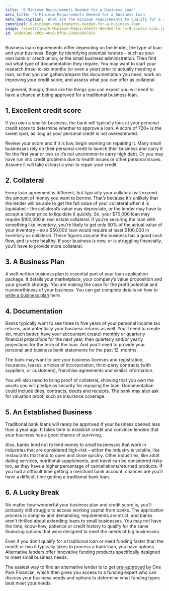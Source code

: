 ```yaml
---
title: '6 Minimum Requirements Needed for a Business Loan'
meta_title: '6 Minimum Requirements Needed for a Business Loan'
meta_description: 'What are the minimum requirements to qualify for a small business loan? A great credit history, collateral, an established business, plenty of documentation and a little bit of luck.'
canonical: 6-minimum-requirements-needed-for-a-business-loan
image: /assets/img/6-Minimum-Requirements-Needed-for-a-Business-Loan.jpg
id: 96dd43a6-cd0b-40a0-bf88-588950d97078
---
```

<p>Business loan requirements differ depending on the lender, the type of loan and your business. Begin by identifying potential lenders &ndash; such as your own bank or credit union, or the small business administration. Then find out what type of documentation they require. You may want to start your research three-to-six months (or even a year) prior to actually needing a loan, so that you can gather/prepare the documentation you need, work on improving your credit score, and assess what you can offer as collateral.</p>
<p>In general, though, these are the things you can expect you will need to have a chance at being approved for a traditional business loan.</p>
<h2>1. Excellent credit score</h2>
<p>If you own a smaller business, the bank will typically look at your personal credit score to determine whether to approve a loan. A score of 720+ is the sweet spot, as long as your personal credit is not overextended.</p>
  
<p>Review your score and if it is low, begin working on repairing it. Many small businesses rely on their personal credit to launch their business and carry it for the first year or two so it&rsquo;s not uncommon to carry high debt. Or you may have run into credit problems due to health issues or other personal issues. Assume it will take at least a year to repair your credit.</p>
<h2>2. Collateral</h2>
<p>Every loan agreement is different, but typically your collateral will exceed the amount of money you want to borrow. That&rsquo;s because it&rsquo;s unlikely that the lender will be able to get the full value of your collateral when it is liquidated &ndash; the collateral&rsquo;s value may depreciate, or the lender may have to accept a lower price to liquidate it quickly. So, your $70,000 loan may require $100,000 in real estate collateral. If you&rsquo;re securing the loan with something like inventory, you&rsquo;re likely to get only 50% of the actual value of your inventory &ndash; so a $50,000 loan would require at least $100,000 in inventory as collateral. These figures assume the business has a good cash flow, and is very healthy. If your business is new, or is struggling financially, you&rsquo;ll have to provide more collateral.</p>
  
<h2>3. A Business Plan</h2>
<p>A well-written business plan is essential part of your loan application package. It details your marketplace, your company&rsquo;s value proposition and your growth strategy. You are making the case for the profit potential and trustworthiness of your business. You can get complete details on how to <a href="https://www.oneparkfinancial.com/blog/writing-a-business-plan">write a business plan</a> here.</p>
<h2>4. Documentation</h2>
<p>Banks typically want to see three to five years of your personal income tax returns, and potentially your business returns as well. You&rsquo;ll need to create (or, much better, have your accountant create) monthly or quarterly financial <em>projections</em> for the next year, then quarterly and/or yearly projections for the term of the loan. And you&rsquo;ll need to provide your personal and business bank statements&nbsp;for the past 12&nbsp; months.</p>
<p>The bank may want to see your business licenses and registration, insurance, leases, articles of incorporation, third-party contracts (with suppliers, or customers), franchise agreements and similar information.</p>
<p>You will also need to bring proof of collateral, showing that you own the assets you will pledge as security for repaying the loan. Documentation could include titles, contracts, deeds and receipts. The bank may also ask for valuation proof, such as insurance coverage.</p>
<h2>5. An Established Business</h2>
<p>Traditional bank loans will rarely be approved if your business opened less than a year ago. It takes time to establish credit and convince lenders that your business has a good chance of surviving.</p>
<p>Also, banks tend not to lend money to small businesses that work in industries that are considered high-risk &ndash; either the industry is volatile, like restaurants that tend to open and close quickly. Other industries, like adult dating services, nutritional supplements, and travel can be considered risky too, as they have a higher percentage of cancellations/returned products. If you had a difficult time getting a merchant bank account, chances are you&rsquo;ll have a difficult time getting a traditional bank loan.</p>
<h2>6. A Lucky Break</h2>
<p>No matter how wonderful your business plan and credit score is, you&rsquo;ll probably still struggle to access working capital from banks. The application process is complex and demanding, requirements are strict, and banks aren&rsquo;t thrilled about extending loans to small businesses. You may not have the time, know-how, patience or credit history to qualify for the same financing options that were designed to meet the needs of big businesses.</p>
<p>Even if you don&rsquo;t qualify for a traditional loan or need funding faster than the month or two it typically takes to process a bank loan, you have options. Alternative lenders offer innovative funding products specifically designed to meet small business needs. &nbsp;</p>
<p>The easiest way to find an alternative lender is to get <a href="https://www.oneparkfinancial.com/pre-qualification">pre-approved</a> by One Park Financial, which then gives you access to a funding expert who can discuss your business needs and options to determine what funding types best meet your needs.</p>
<p><strong>&nbsp;</strong></p>